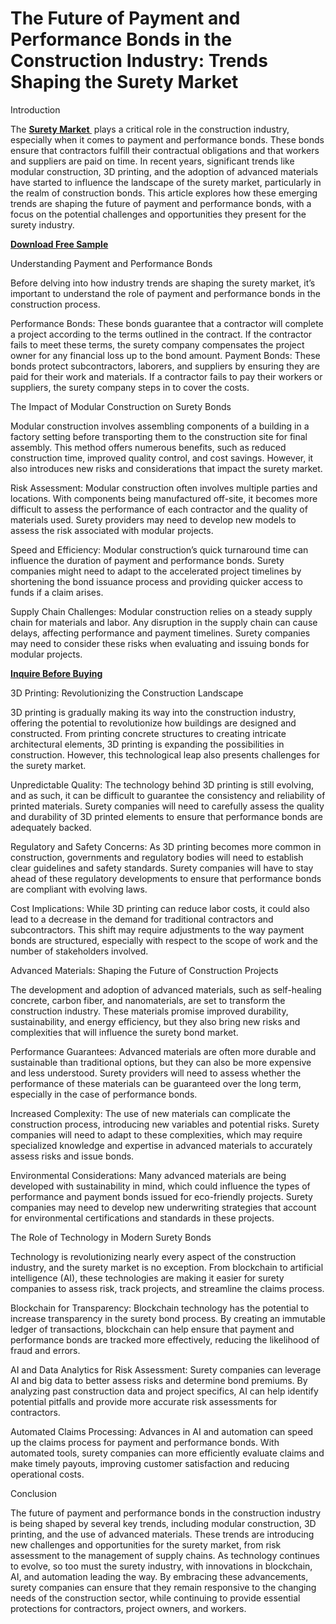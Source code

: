 # The Future of Payment and Performance Bonds in the Construction Industry: Trends Shaping the Surety Market
Introduction

The **[Surety Market ](https://www.nextmsc.com/report/surety-market-ic2893)** plays a critical role in the construction industry, especially when it comes to payment and performance bonds. These bonds ensure that contractors fulfill their contractual obligations and that workers and suppliers are paid on time. In recent years, significant trends like modular construction, 3D printing, and the adoption of advanced materials have started to influence the landscape of the surety market, particularly in the realm of construction bonds. This article explores how these emerging trends are shaping the future of payment and performance bonds, with a focus on the potential challenges and opportunities they present for the surety industry.

**[Download Free Sample](https://www.nextmsc.com/surety-market-ic2893/request-sample)**

Understanding Payment and Performance Bonds

Before delving into how industry trends are shaping the surety market, it’s important to understand the role of payment and performance bonds in the construction process.

Performance Bonds: These bonds guarantee that a contractor will complete a project according to the terms outlined in the contract. If the contractor fails to meet these terms, the surety company compensates the project owner for any financial loss up to the bond amount.
Payment Bonds: These bonds protect subcontractors, laborers, and suppliers by ensuring they are paid for their work and materials. If a contractor fails to pay their workers or suppliers, the surety company steps in to cover the costs.

The Impact of Modular Construction on Surety Bonds

Modular construction involves assembling components of a building in a factory setting before transporting them to the construction site for final assembly. This method offers numerous benefits, such as reduced construction time, improved quality control, and cost savings. However, it also introduces new risks and considerations that impact the surety market.

Risk Assessment: Modular construction often involves multiple parties and locations. With components being manufactured off-site, it becomes more difficult to assess the performance of each contractor and the quality of materials used. Surety providers may need to develop new models to assess the risk associated with modular projects.

Speed and Efficiency: Modular construction’s quick turnaround time can influence the duration of payment and performance bonds. Surety companies might need to adapt to the accelerated project timelines by shortening the bond issuance process and providing quicker access to funds if a claim arises.

Supply Chain Challenges: Modular construction relies on a steady supply chain for materials and labor. Any disruption in the supply chain can cause delays, affecting performance and payment timelines. Surety companies may need to consider these risks when evaluating and issuing bonds for modular projects.

**[Inquire Before Buying](https://www.nextmsc.com/surety-market-ic2893/inquire-before-buying)**

3D Printing: Revolutionizing the Construction Landscape

3D printing is gradually making its way into the construction industry, offering the potential to revolutionize how buildings are designed and constructed. From printing concrete structures to creating intricate architectural elements, 3D printing is expanding the possibilities in construction. However, this technological leap also presents challenges for the surety market.

Unpredictable Quality: The technology behind 3D printing is still evolving, and as such, it can be difficult to guarantee the consistency and reliability of printed materials. Surety companies will need to carefully assess the quality and durability of 3D printed elements to ensure that performance bonds are adequately backed.

Regulatory and Safety Concerns: As 3D printing becomes more common in construction, governments and regulatory bodies will need to establish clear guidelines and safety standards. Surety companies will have to stay ahead of these regulatory developments to ensure that performance bonds are compliant with evolving laws.

Cost Implications: While 3D printing can reduce labor costs, it could also lead to a decrease in the demand for traditional contractors and subcontractors. This shift may require adjustments to the way payment bonds are structured, especially with respect to the scope of work and the number of stakeholders involved.

Advanced Materials: Shaping the Future of Construction Projects

The development and adoption of advanced materials, such as self-healing concrete, carbon fiber, and nanomaterials, are set to transform the construction industry. These materials promise improved durability, sustainability, and energy efficiency, but they also bring new risks and complexities that will influence the surety bond market.

Performance Guarantees: Advanced materials are often more durable and sustainable than traditional options, but they can also be more expensive and less understood. Surety providers will need to assess whether the performance of these materials can be guaranteed over the long term, especially in the case of performance bonds.

Increased Complexity: The use of new materials can complicate the construction process, introducing new variables and potential risks. Surety companies will need to adapt to these complexities, which may require specialized knowledge and expertise in advanced materials to accurately assess risks and issue bonds.

Environmental Considerations: Many advanced materials are being developed with sustainability in mind, which could influence the types of performance and payment bonds issued for eco-friendly projects. Surety companies may need to develop new underwriting strategies that account for environmental certifications and standards in these projects.

The Role of Technology in Modern Surety Bonds

Technology is revolutionizing nearly every aspect of the construction industry, and the surety market is no exception. From blockchain to artificial intelligence (AI), these technologies are making it easier for surety companies to assess risk, track projects, and streamline the claims process.

Blockchain for Transparency: Blockchain technology has the potential to increase transparency in the surety bond process. By creating an immutable ledger of transactions, blockchain can help ensure that payment and performance bonds are tracked more effectively, reducing the likelihood of fraud and errors.

AI and Data Analytics for Risk Assessment: Surety companies can leverage AI and big data to better assess risks and determine bond premiums. By analyzing past construction data and project specifics, AI can help identify potential pitfalls and provide more accurate risk assessments for contractors.

Automated Claims Processing: Advances in AI and automation can speed up the claims process for payment and performance bonds. With automated tools, surety companies can more efficiently evaluate claims and make timely payouts, improving customer satisfaction and reducing operational costs.

Conclusion

The future of payment and performance bonds in the construction industry is being shaped by several key trends, including modular construction, 3D printing, and the use of advanced materials. These trends are introducing new challenges and opportunities for the surety market, from risk assessment to the management of supply chains. As technology continues to evolve, so too must the surety industry, with innovations in blockchain, AI, and automation leading the way. By embracing these advancements, surety companies can ensure that they remain responsive to the changing needs of the construction sector, while continuing to provide essential protections for contractors, project owners, and workers.

